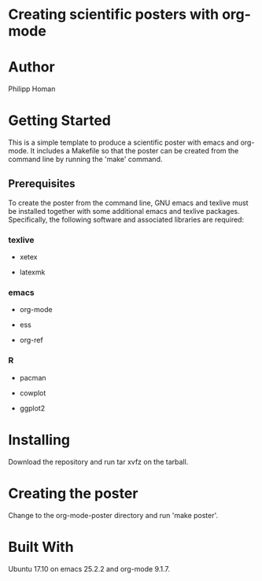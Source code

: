 
# Creating scientific posters with org-mode



# Author

Philipp Homan <phoman1 at northwell dot edu>


# Getting Started

This is a simple template to produce a scientific poster with emacs and
org-mode. It includes a Makefile so that the poster can be created from
the command line by running the 'make' command.


## Prerequisites

To create the poster from the command line, GNU emacs and texlive must
be installed together with some additional emacs and texlive
packages. Specifically, the following software and associated libraries
are required:


### texlive

-   xetex

-   latexmk


### emacs

-   org-mode

-   ess

-   org-ref


### R

-   pacman

-   cowplot

-   ggplot2


# Installing

Download the repository and run tar xvfz on the tarball.


# Creating the poster

Change to the org-mode-poster directory and run 'make poster'.


# Built With

Ubuntu 17.10 on emacs
25.2.2 and org-mode
9.1.7.


